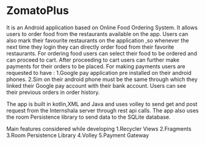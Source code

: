 # ZomatoPlus
It is an Android application based on Online Food Ordering System.
It allows users to order food from the restaurants available on the app.
Users can also mark their favourite restaurants on the application ,so whenever the next time they login they can directly order food from their favorite restaurants.
For ordering food users can select their food to be ordered and can proceed to cart.
After proceeding to cart users can further make payments for their orders to be placed.
For making payments users are requested to have :
    1.Google pay application pre installed on their android phones.
    2.Sim on their android phone must be the same through which they linked their Google pay account with their bank account. 
Users can see their previous orders in order history.

The app is built in kotlin,XML and Java and uses volley to send get and post request from the Internshala server through rest api calls.
The app also uses the room Persistence library to send data to the SQLite database.

Main features considered while developing
1.Recycler Views
2.Fragments
3.Room Persistence Library
4.Volley
5.Payment Gateway
